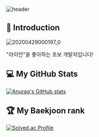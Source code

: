 ![header](https://capsule-render.vercel.app/api?type=waving&color=33CCFF&height=200&section=header&text=HoodRyan's%20GitHub&fontSize=60)



## :notebook_with_decorative_cover:  Introduction
![20200429000197_0](https://user-images.githubusercontent.com/44666092/213598987-d8677a9f-b035-42f0-b91d-5366ab689739.jpg)

"라이언"을 좋아하는 초보 개발자입니다!

## :computer: My GitHub Stats
[![Anurag's GitHub stats](https://github-readme-stats.vercel.app/api?username=HoodRyan)](https://github.com/HoodRyan/github-readme-stats)

## :trophy: My Baekjoon rank
[![Solved.ac Profile](http://mazassumnida.wtf/api/v2/generate_badge?boj=bty0823)](https://solved.ac/bty0823/)
